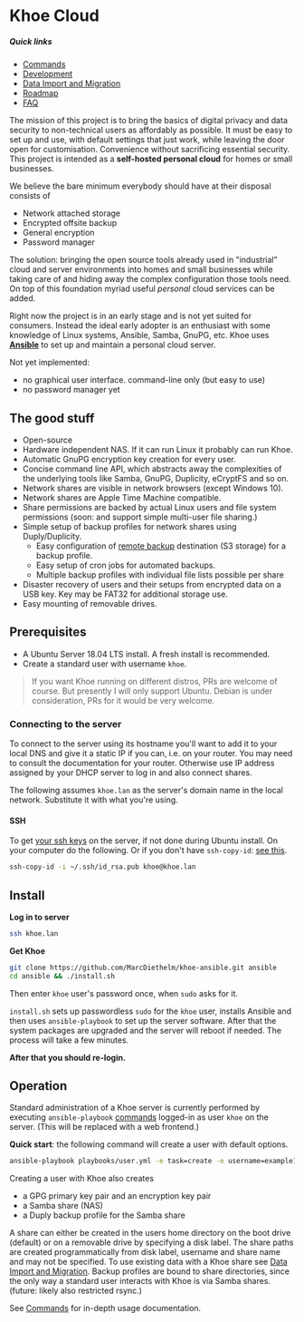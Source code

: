 Khoe Cloud
==========

##### Quick links
- [Commands](docs/commands.md)
- [Development](docs/development.md)
- [Data Import and Migration](docs/migration.md)
- [Roadmap](https://github.com/MarcDiethelm/khoe-ansible/projects/2)
- [FAQ](https://github.com/MarcDiethelm/khoe-ansible/wiki/Frequently-Asked-Questions)

The mission of this project is to bring the basics of digital privacy and data security to non-technical users as affordably as possible. It must be easy to set up and use, with default settings that just work, while leaving the door open for customisation. Convenience without sacrificing essential security. This project is intended as a **self-hosted personal cloud** for homes or small businesses.

We believe the bare minimum everybody should have at their disposal consists of
- Network attached storage
- Encrypted offsite backup
- General encryption
- Password manager

The solution: bringing the open source tools already used in "industrial" cloud and server environments into homes and small businesses while taking care of and hiding away the complex configuration those tools need. On top of this foundation myriad useful *personal* cloud services can be added.

Right now the project is in an early stage and is not yet suited for consumers. Instead the ideal early adopter is an enthusiast with some knowledge of Linux systems, Ansible, Samba, GnuPG, etc. Khoe uses [**Ansible**](https://github.com/ansible/ansible) to set up and maintain a personal cloud server.

Not yet implemented:

- no graphical user interface. command-line only (but easy to use)
- no password manager yet

## The good stuff

- Open-source
- Hardware independent NAS. If it can run Linux it probably can run Khoe.
- Automatic GnuPG encryption key creation for every user.
- Concise command line API, which abstracts away the complexities of the underlying tools like Samba, GnuPG, Duplicity, eCryptFS and so on.
- Network shares are visible in network browsers (except Windows 10).
- Network shares are Apple Time Machine compatible.
- Share permissions are backed by actual Linux users and file system permissions (soon: and support simple multi-user file sharing.)
- Simple setup of backup profiles for network shares using Duply/Duplicity.
  - Easy configuration of [remote backup](docs/commands.md#option-remotename) destination (S3 storage) for a backup profile.
  - Easy setup of cron jobs for automated backups.
  - Multiple backup profiles with individual file lists possible per share
- Disaster recovery of users and their setups from encrypted data on a USB key. Key may be FAT32 for additional storage use.
- Easy mounting of removable drives.


## Prerequisites

- A Ubuntu Server 18.04 LTS install. A fresh install is recommended.
- Create a standard user with username `khoe`.

> If you want Khoe running on different distros, PRs are welcome of course. But presently I will only support Ubuntu. Debian is under consideration, PRs for it would be very welcome.


### Connecting to the server

To connect to the server using its hostname you'll want to add it to your local DNS and give it a static IP if you can, i.e. on your router. You may need to consult the documentation for your router. Otherwise use IP address assigned by your DHCP server to log in and also connect shares.

The following assumes `khoe.lan` as the server's domain name in the local network. Substitute it with what you're using.

#### SSH

To get [your ssh keys](https://help.github.com/en/articles/generating-a-new-ssh-key-and-adding-it-to-the-ssh-agent) on the server, if not done during Ubuntu install. On your computer do the following. Or if you don't have `ssh-copy-id`: [see this](https://serverfault.com/a/583659/311594).

```bash
ssh-copy-id -i ~/.ssh/id_rsa.pub khoe@khoe.lan
```


## Install

**Log in to server**

 ```bash
 ssh khoe.lan
 ```

**Get Khoe**

```bash
git clone https://github.com/MarcDiethelm/khoe-ansible.git ansible
cd ansible && ./install.sh
```
Then enter `khoe` user's password once, when `sudo` asks for it.

`install.sh` sets up passwordless `sudo` for the `khoe` user, installs Ansible and then uses `ansible-playbook` to set up the server software. After that the system packages are upgraded and the server will reboot if needed. The process will take a few minutes.

**After that you should re-login.**


## Operation

Standard administration of a Khoe server is currently performed by executing `ansible-playbook` [commands](docs/commands.md) logged-in as user `khoe` on the server. (This will be replaced with a web frontend.)

**Quick start**: the following command will create a user with default options.

```bash
ansible-playbook playbooks/user.yml -e task=create -e username=example1 -e password=1234
```

Creating a user with Khoe also creates

- a GPG primary key pair and an encryption key pair
- a Samba share (NAS)
- a Duply backup profile for the Samba share

A share can either be created in the users home directory on the boot drive (default) or on a removable drive by specifying a disk label. The share paths are created programmatically from disk label, username and share name and may not be specified. To use existing data with a Khoe share see [Data Import and Migration](docs/migration.md).
Backup profiles are bound to share directories, since the only way a standard user interacts with Khoe is via Samba shares. (future: likely also restricted rsync.)

See [Commands](docs/commands.md) for in-depth usage documentation.
